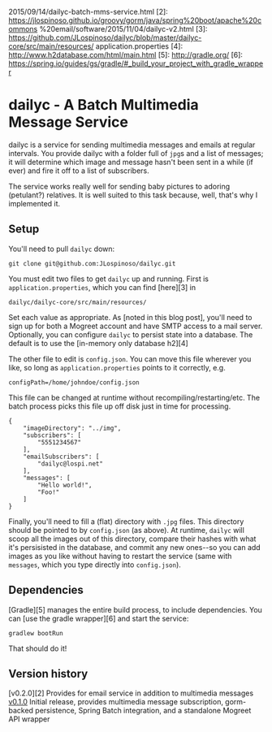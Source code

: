 [1]: 
https://jlospinoso.github.io/groovy/gorm/java/spring%20boot/mogreet/software/
2015/09/14/dailyc-batch-mms-service.html
[2]: 
https://jlospinoso.github.io/groovy/gorm/java/spring%20boot/apache%20commons 
%20email/software/2015/11/04/dailyc-v2.html
[3]: 
https://github.com/JLospinoso/dailyc/blob/master/dailyc-core/src/main/resources/
application.properties
[4]: http://www.h2database.com/html/main.html
[5]: http://gradle.org/
[6]: https://spring.io/guides/gs/gradle/#_build_your_project_with_gradle_wrapper

# dailyc - A Batch Multimedia Message Service
dailyc is a service for sending multimedia messages and emails at regular 
intervals. You provide dailyc with a folder full of `jpg`s and a list of 
messages; it will determine which image and message hasn't been sent in a while 
(if ever) and fire it off to a list of subscribers.

The service works really well for sending baby pictures to adoring (petulant?) 
relatives. It is well suited to this task because, well, that's why I 
implemented it.

## Setup
You'll need to pull `dailyc` down:

	git clone git@github.com:JLospinoso/dailyc.git

You must edit two files to get `dailyc` up and running. First is 
`application.properties`, which you can find [here][3] in

	dailyc/dailyc-core/src/main/resources/

Set each value as appropriate. As [noted in this blog post], you'll need to 
sign up for both a Mogreet account and have SMTP access to a mail server. 
Optionally, you can configure `dailyc` to persist state into a database. The 
default is to use the [in-memory only database h2][4]

The other file to edit is `config.json`. You can move this file wherever you 
like, so long as `application.properties` points to it correctly, e.g.

	configPath=/home/johndoe/config.json

This file can be changed at runtime without recompiling/restarting/etc. The 
batch process picks this file up off disk just in time for processing.

	{
		"imageDirectory": "../img",
		"subscribers": [
			"5551234567"
		],
		"emailSubscribers": [
			"dailyc@lospi.net"
		],
		"messages": [
			"Hello world!",
			"Foo!"
		]
	}

Finally, you'll need to fill a (flat) directory with `.jpg` files. This 
directory should be pointed to by `config.json` (as above). At runtime, 
`dailyc` will scoop all the images out of this directory, compare their hashes 
with what it's persisisted in the database, and commit any new ones--so you can 
add images as you like without having to restart the service (same with 
`messages`, which you type directly into `config.json`).

## Dependencies
[Gradle][5] manages the entire build process, to include dependencies. You can 
[use the gradle wrapper][6] and start the service:

	gradlew bootRun

That should do it!
	
## Version history
[v0.2.0][2] Provides for email service in addition to multimedia messages
[v0.1.0][1] Initial release, provides multimedia message subscription, 
gorm-backed persistence, Spring Batch integration, and a standalone Mogreet API 
wrapper